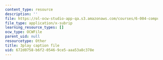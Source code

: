 ```yaml
---
content_type: resource
description: ''
file: https://ol-ocw-studio-app-qa.s3.amazonaws.com/courses/6-004-computation-structures-spring-2017/672d0758b6f205469ce5aaa53a8c378e_y5gPFB6uiYA.srt
file_type: application/x-subrip
learning_resource_types: []
ocw_type: OCWFile
parent_uid: null
resourcetype: Other
title: 3play caption file
uid: 672d0758-b6f2-0546-9ce5-aaa53a8c378e
---
```

